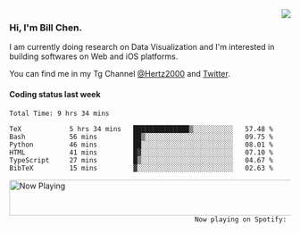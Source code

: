 <img  align="right" src="https://github-readme-stats.vercel.app/api?username=BillChen2k&show_icons=false&count_private=true&hide_title=true">

### Hi, I'm Bill Chen.

I am currently doing research on Data Visualization and I'm interested in building softwares on Web and iOS platforms.

You can find me in my Tg Channel [@Hertz2000](https://t.me/Hertz2000) and [Twitter](https://twitter.com/billchen2k).

#### Coding status last week

<!--START_SECTION:waka-->

```text
Total Time: 9 hrs 34 mins

TeX            5 hrs 34 mins   ██████████████▒░░░░░░░░░░   57.48 %
Bash           56 mins         ██▒░░░░░░░░░░░░░░░░░░░░░░   09.75 %
Python         46 mins         ██░░░░░░░░░░░░░░░░░░░░░░░   08.01 %
HTML           41 mins         █▓░░░░░░░░░░░░░░░░░░░░░░░   07.10 %
TypeScript     27 mins         █▒░░░░░░░░░░░░░░░░░░░░░░░   04.67 %
BibTeX         15 mins         ▓░░░░░░░░░░░░░░░░░░░░░░░░   02.63 %
```

<!--END_SECTION:waka-->


<div>
<a href="https://spotify-now-playing.billchen2k.vercel.app/now-playing?open">
   <img align="right" src="https://spotify-now-playing.billchen2k.vercel.app/now-playing" width="540" height="64" alt="Now Playing">
</a>
</div>

<div>
<p align="right"><code>Now playing on Spotify: </code></p>
</div>

<!--
**BillChen2K/BillChen2K** is a ✨ _special_ ✨ repository because its `README.md` (this file) appears on your GitHub profile.

Here are some ideas to get you started:

- 🔭 I’m currently working on ...
- 🌱 I’m currently learning ...
- 👯 I’m looking to collaborate on ...
- 🤔 I’m looking for help with ...
- 💬 Ask me about ...
- 📫 How to reach me: ...
- 😄 Pronouns: ...
- ⚡ Fun fact: ...
-->
